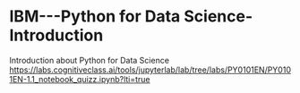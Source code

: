 # IBM---Python for Data Science-Introduction
Introduction about Python for Data Science 
https://labs.cognitiveclass.ai/tools/jupyterlab/lab/tree/labs/PY0101EN/PY0101EN-1.1_notebook_quizz.ipynb?lti=true
